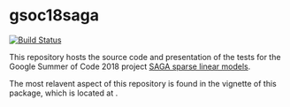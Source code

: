 
<!-- README.md is generated from README.Rmd. Please edit that file -->
gsoc18saga
==========

[![Build Status](https://travis-ci.org/jolars/gsoc18saga.svg?branch=master)](https://travis-ci.org/jolars/gsoc18saga)

This repository hosts the source code and presentation of the tests for the Google Summer of Code 2018 project [SAGA sparse linear models](https://github.com/rstats-gsoc/gsoc2018/wiki/SAGA-sparse-linear-models).

The most relavent aspect of this repository is found in the vignette of this package, which is located at .
